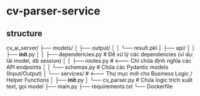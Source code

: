 # cv-parser-service

## structure
cv_ai_server/
├── models/
│   ├── output/
│   │   └── result.pkl
│   ├── api/
│   │   ├── __init__.py
│   │   ├── dependencies.py # Để xử lý các dependencies (ví dụ: tải model, db session)
│   │   ├── routes.py       # <--- Chỉ chứa định nghĩa các API endpoints
│   │   └── schemas.py      # Chứa các Pydantic models (Input/Output)
│   └── services/           # <--- Thư mục mới cho Business Logic / Helper Functions
│       ├── __init__.py
│       └── cv_parser.py    # Chứa logic trích xuất text, gọi model
├── main.py
├── requirements.txt
└── Dockerfile